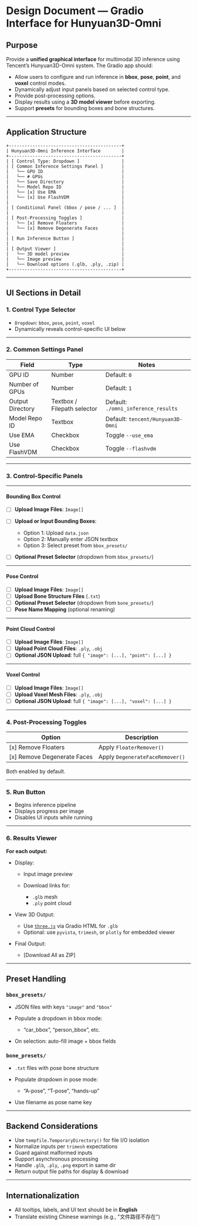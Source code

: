# Design Document — Gradio Interface for Hunyuan3D-Omni

## Purpose

Provide a **unified graphical interface** for multimodal 3D inference using Tencent’s Hunyuan3D-Omni system. The Gradio app should:

* Allow users to configure and run inference in **bbox**, **pose**, **point**, and **voxel** control modes.
* Dynamically adjust input panels based on selected control type.
* Provide post-processing options.
* Display results using a **3D model viewer** before exporting.
* Support **presets** for bounding boxes and bone structures.

---

## Application Structure

```
+-------------------------------------------+
| Hunyuan3D-Omni Inference Interface        |
+-------------------------------------------+
| [ Control Type: Dropdown ]                |
| [ Common Inference Settings Panel ]       |
|   └── GPU ID                              |
|   └── # GPUs                              |
|   └── Save Directory                      |
|   └── Model Repo ID                       |
|   └── [x] Use EMA                         |
|   └── [x] Use FlashVDM                    |
|                                           |
| [ Conditional Panel (bbox / pose / ... ]  |
|                                           |
| [ Post-Processing Toggles ]               |
|   └── [x] Remove Floaters                 |
|   └── [x] Remove Degenerate Faces         |
|                                           |
| [ Run Inference Button ]                  |
|                                           |
| [ Output Viewer ]                         |
|   └── 3D model preview                    |
|   └── Image preview                       |
|   └── Download options (.glb, .ply, .zip) |
+-------------------------------------------+
```

---

## UI Sections in Detail

### 1. **Control Type Selector**

* `Dropdown`: `bbox`, `pose`, `point`, `voxel`
* Dynamically reveals control-specific UI below

---

### 2. **Common Settings Panel**

| Field            | Type                        | Notes                               |
| ---------------- | --------------------------- | ----------------------------------- |
| GPU ID           | Number                      | Default: `0`                        |
| Number of GPUs   | Number                      | Default: `1`                        |
| Output Directory | Textbox / Filepath selector | Default: `./omni_inference_results` |
| Model Repo ID    | Textbox                     | Default: `tencent/Hunyuan3D-Omni`   |
| Use EMA          | Checkbox                    | Toggle `--use_ema`                  |
| Use FlashVDM     | Checkbox                    | Toggle `--flashvdm`                 |

---

### 3. **Control-Specific Panels**

---

#### **Bounding Box Control**

* [ ] **Upload Image Files**: `Image[]`
* [ ] **Upload or Input Bounding Boxes**:

  * Option 1: Upload `data.json`
  * Option 2: Manually enter JSON textbox
  * Option 3: Select preset from `bbox_presets/`
* [ ] **Optional Preset Selector** (dropdown from `bbox_presets/`)

---

#### **Pose Control**

* [ ] **Upload Image Files**: `Image[]`
* [ ] **Upload Bone Structure Files** (`.txt`)
* [ ] **Optional Preset Selector** (dropdown from `bone_presets/`)
* [ ] **Pose Name Mapping** (optional renaming)

---

#### **Point Cloud Control**

* [ ] **Upload Image Files**: `Image[]`
* [ ] **Upload Point Cloud Files**: `.ply`, `.obj`
* [ ] **Optional JSON Upload**: full `{ "image": [...], "point": [...] }`

---

#### **Voxel Control**

* [ ] **Upload Image Files**: `Image[]`
* [ ] **Upload Voxel Mesh Files**: `.ply`, `.obj`
* [ ] **Optional JSON Upload**: full `{ "image": [...], "voxel": [...] }`

---

### 4. **Post-Processing Toggles**

| Option                      | Description                     |
| --------------------------- | ------------------------------- |
| [x] Remove Floaters         | Apply `FloaterRemover()`        |
| [x] Remove Degenerate Faces | Apply `DegenerateFaceRemover()` |

Both enabled by default.

---

### 5. **Run Button**

* Begins inference pipeline
* Displays progress per image
* Disables UI inputs while running

---

### 6. **Results Viewer**

**For each output:**

* Display:

  * Input image preview
  * Download links for:

    * `.glb` mesh
    * `.ply` point cloud

* View 3D Output:

  * Use [`three.js`](https://threejs.org/) via Gradio HTML for `.glb`
  * Optional: use `pyvista`, `trimesh`, or `plotly` for embedded viewer

* Final Output:

  * [Download All as ZIP]

---

## Preset Handling

### `bbox_presets/`

* JSON files with keys `"image"` and `"bbox"`
* Populate a dropdown in bbox mode:

  * “car_bbox”, “person_bbox”, etc.
* On selection: auto-fill image + bbox fields

### `bone_presets/`

* `.txt` files with pose bone structure
* Populate dropdown in pose mode:

  * “A-pose”, “T-pose”, “hands-up”
* Use filename as pose name key

---

## Backend Considerations

* Use `tempfile.TemporaryDirectory()` for file I/O isolation
* Normalize inputs per `trimesh` expectations
* Guard against malformed inputs
* Support asynchronous processing
* Handle `.glb`, `.ply`, `.png` export in same dir
* Return output file paths for display & download

---

## Internationalization

* All tooltips, labels, and UI text should be in **English**
* Translate existing Chinese warnings (e.g., "文件路径不存在")
